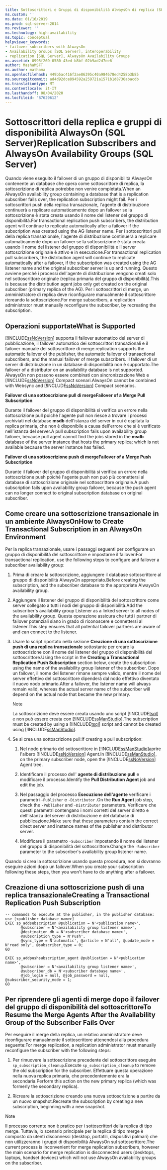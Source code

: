 ```yaml
---
title: Sottoscrittori e Gruppi di disponibilità AlwaysOn di replica (SQL Server) | Microsoft Docs
ms.custom: ''
ms.date: 01/16/2019
ms.prod: sql-server-2014
ms.reviewer: ''
ms.technology: high-availability
ms.topic: conceptual
helpviewer_keywords:
- failover subscribers with AlwaysOn
- Availability Groups [SQL Server], interoperability
- replication [SQL Server], AlwaysOn Availability Groups
ms.assetid: 0995f269-0580-43ed-b8bf-02b9ad2d7ee6
author: MashaMSFT
ms.author: mathoma
ms.openlocfilehash: 449b5ac416f2ae86395c40a984678ed4258b3b85
ms.sourcegitcommit: ad4d92dce894592a259721a1571b1d8736abacdb
ms.translationtype: MT
ms.contentlocale: it-IT
ms.lasthandoff: 08/04/2020
ms.locfileid: "87629612"
---
```

# <a name="replication-subscribers-and-alwayson-availability-groups-sql-server"></a><span data-ttu-id="8d480-102">Sottoscrittori della replica e gruppi di disponibilità AlwaysOn (SQL Server)</span><span class="sxs-lookup"><span data-stu-id="8d480-102">Replication Subscribers and AlwaysOn Availability Groups (SQL Server)</span></span>
  <span data-ttu-id="8d480-103">Quando viene eseguito il failover di un gruppo di disponibilità AlwaysOn contenente un database che opera come sottoscrittore di replica, la sottoscrizione di replica potrebbe non venire completata.</span><span class="sxs-lookup"><span data-stu-id="8d480-103">When an AlwaysOn availability group containing a database that is a replication subscriber fails over, the replication subscription might fail.</span></span> <span data-ttu-id="8d480-104">Per i sottoscrittori push della replica transazionale, l'agente di distribuzione continuerà a replicare automaticamente dopo un failover se la sottoscrizione è stata creata usando il nome del listener del gruppo di disponibilità.</span><span class="sxs-lookup"><span data-stu-id="8d480-104">For transactional replication push subscribers, the distribution agent will continue to replicate automatically after a failover if the subscription was created using the AG listener name.</span></span> <span data-ttu-id="8d480-105">Per i sottoscrittori pull della replica transazionale, l'agente di distribuzione continuerà a replicare automaticamente dopo un failover se la sottoscrizione è stata creata usando il nome del listener del gruppo di disponibilità e il server sottoscrizione originale è attivo e in esecuzione.</span><span class="sxs-lookup"><span data-stu-id="8d480-105">For transactional replication pull subscribers, the distribution agent will continue to replicate automatically after a failover, if the subscription was created using the AG listener name and the original subscriber server is up and running.</span></span> <span data-ttu-id="8d480-106">Questo avviene perché i processi dell'agente di distribuzione vengono creati solo nel sottoscrittore originale (replica primaria del gruppo di disponibilità).</span><span class="sxs-lookup"><span data-stu-id="8d480-106">This is because the distribution agent jobs only get created on the original subscriber (primary replica of the AG).</span></span> <span data-ttu-id="8d480-107">Per i sottoscrittori di merge, un amministratore di replica deve riconfigurare manualmente il sottoscrittore ricreando la sottoscrizione.</span><span class="sxs-lookup"><span data-stu-id="8d480-107">For merge subscribers, a replication administrator must manually reconfigure the subscriber, by recreating the subscription.</span></span>  
  
## <a name="what-is-supported"></a><span data-ttu-id="8d480-108">Operazioni supportate</span><span class="sxs-lookup"><span data-stu-id="8d480-108">What is Supported</span></span>  
 [!INCLUDE[ssNoVersion](../../../includes/ssnoversion-md.md)] <span data-ttu-id="8d480-109">supporta il failover automatico del server di pubblicazione, il failover automatico dei sottoscrittori transazionali e il failover manuale dei sottoscrittore di merge.</span><span class="sxs-lookup"><span data-stu-id="8d480-109">replication supports the automatic failover of the publisher, the automatic failover of transactional subscribers, and the manual failover of merge subscribers.</span></span> <span data-ttu-id="8d480-110">Il failover di un server di distribuzione in un database di disponibilità non è supportato.</span><span class="sxs-lookup"><span data-stu-id="8d480-110">The failover of a distributor on an availability database is not supported.</span></span> <span data-ttu-id="8d480-111">AlwaysOn non possono essere combinati con sincronizzazione Web e [!INCLUDE[ssNoVersion](../../../includes/ssnoversion-md.md)] Compact scenari.</span><span class="sxs-lookup"><span data-stu-id="8d480-111">AlwaysOn cannot be combined with Websync and [!INCLUDE[ssNoVersion](../../../includes/ssnoversion-md.md)] Compact scenarios.</span></span>  
  
 <span data-ttu-id="8d480-112">**Failover di una sottoscrizione pull di merge**</span><span class="sxs-lookup"><span data-stu-id="8d480-112">**Failover of a Merge Pull Subscription**</span></span>  
  
 <span data-ttu-id="8d480-113">Durante il failover del gruppo di disponibilità si verifica un errore nella sottoscrizione pull poiché l'agente pull non riesce a trovare i processi archiviati nel database **msdb** dell'istanza del server in cui è ospitata la replica primaria, che non è disponibile a causa dell'errore che si è verificato nell'istanza del server.</span><span class="sxs-lookup"><span data-stu-id="8d480-113">A pull subscription fails upon availability group failover, because pull agent cannot find the jobs stored in the **msdb** database of the server instance that hosts the primary replica; which is not available because the server instance has failed.</span></span>  
  
 <span data-ttu-id="8d480-114">**Failover di una sottoscrizione push di merge**</span><span class="sxs-lookup"><span data-stu-id="8d480-114">**Failover of a Merge Push Subscription**</span></span>  
  
 <span data-ttu-id="8d480-115">Durante il failover del gruppo di disponibilità si verifica un errore nella sottoscrizione push poiché l'agente push non può più connettersi al database di sottoscrizione originale nel sottoscrittore originale.</span><span class="sxs-lookup"><span data-stu-id="8d480-115">A push subscription fails upon availability group failover, because the push agent can no longer connect to original subscription database on original subscriber.</span></span>  
  
## <a name="how-to-create-transactional-subscription-in-an-alwayson-environment"></a><span data-ttu-id="8d480-116">Come creare una sottoscrizione transazionale in un ambiente AlwaysOn</span><span class="sxs-lookup"><span data-stu-id="8d480-116">How to Create Transactional Subscription in an AlwaysOn Environment</span></span>  
 <span data-ttu-id="8d480-117">Per la replica transazionale, usare i passaggi seguenti per configurare un gruppo di disponibilità del sottoscrittore e impostarne il failover:</span><span class="sxs-lookup"><span data-stu-id="8d480-117">For transactional replication, use the following steps to configure and failover a subscriber availability group:</span></span>  
  
1.  <span data-ttu-id="8d480-118">Prima di creare la sottoscrizione, aggiungere il database sottoscrittore al gruppo di disponibilità AlwaysOn appropriato.</span><span class="sxs-lookup"><span data-stu-id="8d480-118">Before creating the subscription, add the subscriber database to the appropriate AlwaysOn availability group.</span></span>  
  
2.  <span data-ttu-id="8d480-119">Aggiungere il listener del gruppo di disponibilità del sottoscrittore come server collegato a tutti i nodi del gruppo di disponibilità.</span><span class="sxs-lookup"><span data-stu-id="8d480-119">Add the subscriber's availability group Listener as a linked server to all nodes of the availability group.</span></span> <span data-ttu-id="8d480-120">Questa operazione assicura che tutti i partner di failover potenziali siano in grado di riconoscere e connettersi al listener.</span><span class="sxs-lookup"><span data-stu-id="8d480-120">This step ensures that all potential failover partners are aware of and can connect to the listener.</span></span>  
  
3.  <span data-ttu-id="8d480-121">Usare lo script riportato nella sezione **Creazione di una sottoscrizione push di una replica transazionale** sottostante per creare la sottoscrizione con il nome del listener del gruppo di disponibilità del sottoscrittore.</span><span class="sxs-lookup"><span data-stu-id="8d480-121">Using the script in the **Creating a Transactional Replication Push Subscription** section below, create the subscription using the name of the availability group listener of the subscriber.</span></span> <span data-ttu-id="8d480-122">Dopo un failover, il nome del listener rimane sempre valido, mentre il nome del server effettivo del sottoscrittore dipenderà dal nodo effettivo diventato il nuovo nodo primario.</span><span class="sxs-lookup"><span data-stu-id="8d480-122">After a failover, the listener name will always remain valid, whereas the actual server name of the subscriber will depend on the actual node that became the new primary.</span></span>  
  
    > [!NOTE]  
    >  <span data-ttu-id="8d480-123">La sottoscrizione deve essere creata usando uno script [!INCLUDE[tsql](../../../includes/tsql-md.md)] e non può essere creata con [!INCLUDE[ssManStudio](../../../includes/ssmanstudio-md.md)].</span><span class="sxs-lookup"><span data-stu-id="8d480-123">The subscription must be created by using a [!INCLUDE[tsql](../../../includes/tsql-md.md)] script and cannot be created using [!INCLUDE[ssManStudio](../../../includes/ssmanstudio-md.md)].</span></span>  
  
4.  <span data-ttu-id="8d480-124">Se si crea una sottoscrizione pull:</span><span class="sxs-lookup"><span data-stu-id="8d480-124">If creating a pull subscription:</span></span>  
  
    1.  <span data-ttu-id="8d480-125">Nel nodo primario del sottoscrittore in [!INCLUDE[ssManStudio](../../../includes/ssmanstudio-md.md)]aprire l'albero [!INCLUDE[ssNoVersion](../../../includes/ssnoversion-md.md)] Agent.</span><span class="sxs-lookup"><span data-stu-id="8d480-125">In [!INCLUDE[ssManStudio](../../../includes/ssmanstudio-md.md)], on the primary subscriber node, open the [!INCLUDE[ssNoVersion](../../../includes/ssnoversion-md.md)] Agent tree.</span></span>  
  
    2.  <span data-ttu-id="8d480-126">Identificare il processo dell' **agente di distribuzione pull** e modificare il processo.</span><span class="sxs-lookup"><span data-stu-id="8d480-126">Identify the **Pull Distribution Agent** job and edit the job.</span></span>  
  
    3.  <span data-ttu-id="8d480-127">Nel passaggio del processo **Esecuzione dell'agente** verificare i parametri `-Publisher` e `-Distributor` .</span><span class="sxs-lookup"><span data-stu-id="8d480-127">On the **Run Agent** job step, check the `-Publisher` and `-Distributor` parameters.</span></span> <span data-ttu-id="8d480-128">Verificare che questi parametri contengano i nomi corretti del server diretto e dell'istanza del server di distribuzione e del database di pubblicazione.</span><span class="sxs-lookup"><span data-stu-id="8d480-128">Make sure that these parameters contain the correct direct server and instance names of the publisher and distributor server.</span></span>  
  
    4.  <span data-ttu-id="8d480-129">Modificare il parametro `-Subscriber` impostando il nome del listener del gruppo di disponibilità del sottoscrittore.</span><span class="sxs-lookup"><span data-stu-id="8d480-129">Change the `-Subscriber` parameter to the subscriber's availability group listener name.</span></span>  
  
 <span data-ttu-id="8d480-130">Quando si crea la sottoscrizione usando questa procedura, non si dovranno eseguire azioni dopo un failover.</span><span class="sxs-lookup"><span data-stu-id="8d480-130">When you create your subscription following these steps, then you won't have to do anything after a failover.</span></span>  
  
## <a name="creating-a-transactional-replication-push-subscription"></a><span data-ttu-id="8d480-131">Creazione di una sottoscrizione push di una replica transazionale</span><span class="sxs-lookup"><span data-stu-id="8d480-131">Creating a Transactional Replication Push Subscription</span></span>  
  
```  
-- commands to execute at the publisher, in the publisher database:  
use [<publisher database name>]  
EXEC sp_addsubscription @publication = N'<publication name>',   
       @subscriber = N'<availability group listener name>',   
       @destination_db = N'<subscriber database name>',   
       @subscription_type = N'Push',   
       @sync_type = N'automatic', @article = N'all', @update_mode = N'read only', @subscriber_type = 0;  
GO  
  
EXEC sp_addpushsubscription_agent @publication = N'<publication name>',   
       @subscriber = N'<availability group listener name>',   
       @subscriber_db = N'<subscriber database name>',   
       @job_login = null, @job_password = null, @subscriber_security_mode = 1;  
GO  
```  
  
## <a name="to-resume-the-merge-agents-after-the-availability-group-of-the-subscriber-fails-over"></a><span data-ttu-id="8d480-132">Per riprendere gli agenti di merge dopo il failover del gruppo di disponibilità del sottoscrittore</span><span class="sxs-lookup"><span data-stu-id="8d480-132">To Resume the Merge Agents After the Availability Group of the Subscriber Fails Over</span></span>  
 <span data-ttu-id="8d480-133">Per eseguire il merge della replica, un relativo amministratore deve riconfigurare manualmente il sottoscrittore attenendosi alla procedura seguente:</span><span class="sxs-lookup"><span data-stu-id="8d480-133">For merge replication, a replication administrator must manually reconfigure the subscriber with the following steps:</span></span>  
  
1.  <span data-ttu-id="8d480-134">Per rimuovere la sottoscrizione precedente del sottoscrittore eseguire `sp_subscription_cleanup`.</span><span class="sxs-lookup"><span data-stu-id="8d480-134">Execute `sp_subscription_cleanup` to remove the old subscription for the subscriber.</span></span> <span data-ttu-id="8d480-135">Effettuare questa operazione nella nuova replica primaria, che precedentemente era la secondaria.</span><span class="sxs-lookup"><span data-stu-id="8d480-135">Perform this action on the new primary replica (which was formerly the secondary replica).</span></span>  
  
2.  <span data-ttu-id="8d480-136">Ricreare la sottoscrizione creando una nuova sottoscrizione a partire da un nuovo snapshot.</span><span class="sxs-lookup"><span data-stu-id="8d480-136">Recreate the subscription by creating a new subscription, beginning with a new snapshot.</span></span>  
  
> [!NOTE]  
>  <span data-ttu-id="8d480-137">Il processo corrente non è pratico per i sottoscrittori della replica di tipo merge. Tuttavia, lo scenario principale per la replica di tipo merge è composto da utenti disconnessi (desktop, portatili, dispositivi palmari) che non utilizzeranno i gruppi di disponibilità AlwaysOn sul sottoscrittore.</span><span class="sxs-lookup"><span data-stu-id="8d480-137">The current process is inconvenient for merge replication subscribers, however the main scenario for merge replication is disconnected users (desktops, laptops, handset devices) which will not use AlwaysOn availability groups on the subscriber.</span></span>  
  
  
